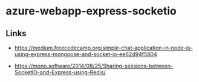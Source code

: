# azure-webapp-express-socketio


## Links

- https://medium.freecodecamp.org/simple-chat-application-in-node-js-using-express-mongoose-and-socket-io-ee62d94f5804

- https://mono.software/2014/08/25/Sharing-sessions-between-SocketIO-and-Express-using-Redis/

